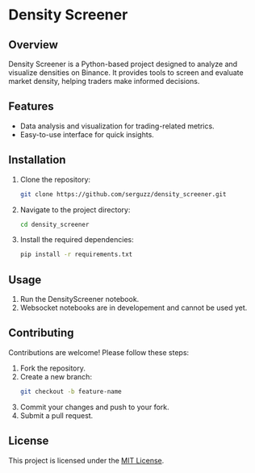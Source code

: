 # Density Screener

## Overview
Density Screener is a Python-based project designed to analyze and visualize densities on Binance. It provides tools to screen and evaluate market density, helping traders make informed decisions.

## Features
- Data analysis and visualization for trading-related metrics.
- Easy-to-use interface for quick insights.

## Installation
1. Clone the repository:
    ```bash
    git clone https://github.com/serguzz/density_screener.git
    ```
2. Navigate to the project directory:
    ```bash
    cd density_screener
    ```
3. Install the required dependencies:
    ```bash
    pip install -r requirements.txt
    ```

## Usage
1. Run the DensityScreener notebook.
2. Websocket notebooks are in developement and cannot be used yet.


## Contributing
Contributions are welcome! Please follow these steps:
1. Fork the repository.
2. Create a new branch:
    ```bash
    git checkout -b feature-name
    ```
3. Commit your changes and push to your fork.
4. Submit a pull request.

## License
This project is licensed under the [MIT License](LICENSE).